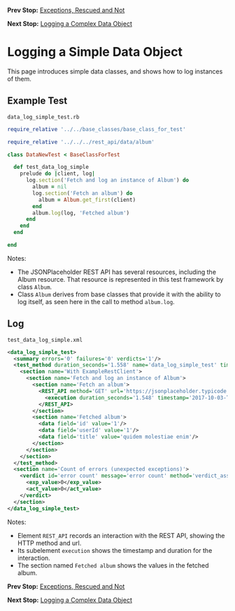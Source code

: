 <!--- GENERATED FILE, DO NOT EDIT --->
**Prev Stop:** [Exceptions, Rescued and Not](./Exceptions.md)

**Next Stop:** [Logging a Complex Data Object](./DataLogComplex.md)


# Logging a Simple Data Object

This page introduces simple data classes, and shows how to log instances of them.

## Example Test

<code>data_log_simple_test.rb</code>
```ruby
require_relative '../../base_classes/base_class_for_test'

require_relative '../../../rest_api/data/album'

class DataNewTest < BaseClassForTest

  def test_data_log_simple
    prelude do |client, log|
      log.section('Fetch and log an instance of Album') do
        album = nil
        log.section('Fetch an album') do
          album = Album.get_first(client)
        end
        album.log(log, 'Fetched album')
      end
    end
  end

end
```

Notes:

- The JSONPlaceholder REST API has several resources, including the Album resource.  That resource is represented in this test framework by class `Album`.
- Class `Album` derives from base classes that provide it with the ability to log itself, as seen here in the call to method `album.log`.

## Log

<code>test_data_log_simple.xml</code>
```xml
<data_log_simple_test>
  <summary errors='0' failures='0' verdicts='1'/>
  <test_method duration_seconds='1.558' name='data_log_simple_test' timestamp='2017-10-03-Tue-17.07.11.335'>
    <section name='With ExampleRestClient'>
      <section name='Fetch and log an instance of Album'>
        <section name='Fetch an album'>
          <REST_API method='GET' url='https://jsonplaceholder.typicode.com/albums'>
            <execution duration_seconds='1.548' timestamp='2017-10-03-Tue-17.07.11.335'/>
          </REST_API>
        </section>
        <section name='Fetched album'>
          <data field='id' value='1'/>
          <data field='userId' value='1'/>
          <data field='title' value='quidem molestiae enim'/>
        </section>
      </section>
    </section>
  </test_method>
  <section name='Count of errors (unexpected exceptions)'>
    <verdict id='error count' message='error count' method='verdict_assert_equal?' outcome='passed' volatile='true'>
      <exp_value>0</exp_value>
      <act_value>0</act_value>
    </verdict>
  </section>
</data_log_simple_test>
```

Notes:

- Element `REST_API` records an interaction with the REST API, showing the HTTP method and url.
- Its subelement `execution` shows the timestamp and duration for the interaction.
- The section named `Fetched album` shows the values in the fetched album.

**Prev Stop:** [Exceptions, Rescued and Not](./Exceptions.md)

**Next Stop:** [Logging a Complex Data Object](./DataLogComplex.md)

